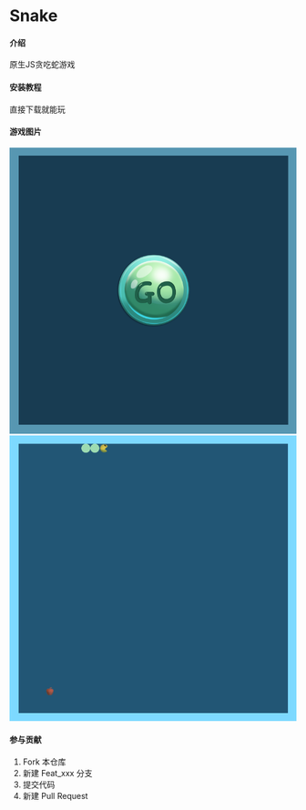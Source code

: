 # Snake

#### 介绍
原生JS贪吃蛇游戏




#### 安装教程

 直接下载就能玩


#### 游戏图片
![游戏开始](https://raw.githubusercontent.com/Maeiou/Snake/master/images/kaishi.png)
![游戏中](https://raw.githubusercontent.com/Maeiou/Snake/master/images/game.png)


#### 参与贡献

1.  Fork 本仓库
2.  新建 Feat_xxx 分支
3.  提交代码
4.  新建 Pull Request



